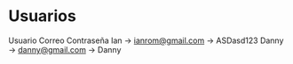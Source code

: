# Usuarios
Usuario  Correo             Contraseña
Ian -> ianrom@gmail.com -> ASDasd123
Danny -> danny@gmail.com -> Danny
